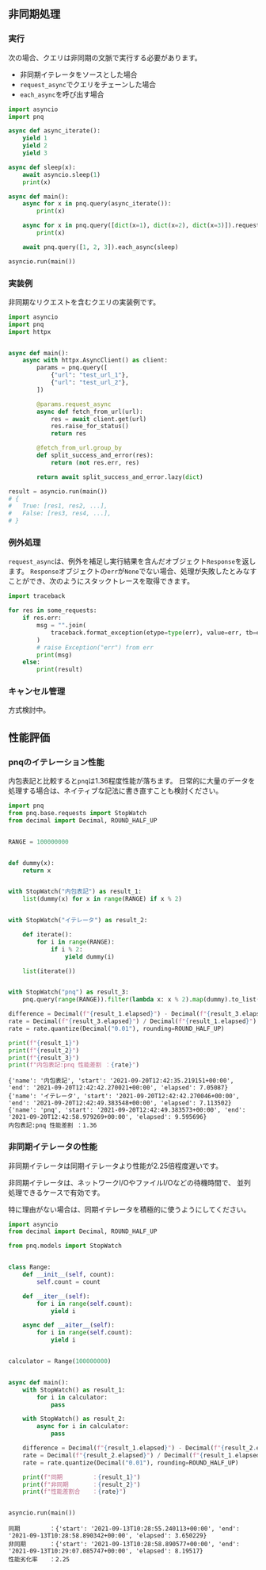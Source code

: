 ## 非同期処理

### 実行

次の場合、クエリは非同期の文脈で実行する必要があります。

- 非同期イテレータをソースとした場合
- `request_async`でクエリをチェーンした場合
- `each_async`を呼び出す場合

``` python
import asyncio
import pnq

async def async_iterate():
    yield 1
    yield 2
    yield 3

async def sleep(x):
    await asyncio.sleep(1)
    print(x)

async def main():
    async for x in pnq.query(async_iterate()):
        print(x)

    async for x in pnq.query([dict(x=1), dict(x=2), dict(x=3)]).request_async(sleep):
        print(x)

    await pnq.query([1, 2, 3]).each_async(sleep)

asyncio.run(main())
```


### 実装例

非同期なリクエストを含むクエリの実装例です。

``` python
import asyncio
import pnq
import httpx


async def main():
    async with httpx.AsyncClient() as client:
        params = pnq.query([
            {"url": "test_url_1"},
            {"url": "test_url_2"},
        ])

        @params.request_async
        async def fetch_from_url(url):
            res = await client.get(url)
            res.raise_for_status()
            return res

        @fetch_from_url.group_by
        def split_success_and_error(res):
            return (not res.err, res)

        return await split_success_and_error.lazy(dict)

result = asyncio.run(main())
# {
#   True: [res1, res2, ...],
#   False: [res3, res4, ...],
# }
```

### 例外処理

`request_async`は、例外を補足し実行結果を含んだオブジェクト`Response`を返します。
`Response`オブジェクトの`err`が`None`でない場合、処理が失敗したとみなすことができ、次のようにスタックトレースを取得できます。

``` python
import traceback

for res in some_requests:
    if res.err:
        msg = "".join(
            traceback.format_exception(etype=type(err), value=err, tb=err.__traceback__)
        )
        # raise Exception("err") from err
        print(msg)
    else:
        print(result)
```


### キャンセル管理

方式検討中。


## 性能評価

### pnqのイテレーション性能

内包表記と比較すると`pnq`は1.36程度性能が落ちます。
日常的に大量のデータを処理する場合は、ネイティブな記法に書き直すことも検討ください。

``` python
import pnq
from pnq.base.requests import StopWatch
from decimal import Decimal, ROUND_HALF_UP


RANGE = 100000000


def dummy(x):
    return x


with StopWatch("内包表記") as result_1:
    list(dummy(x) for x in range(RANGE) if x % 2)


with StopWatch("イテレータ") as result_2:

    def iterate():
        for i in range(RANGE):
            if i % 2:
                yield dummy(i)

    list(iterate())


with StopWatch("pnq") as result_3:
    pnq.query(range(RANGE)).filter(lambda x: x % 2).map(dummy).to_list()

difference = Decimal(f"{result_1.elapsed}") - Decimal(f"{result_3.elapsed}")
rate = Decimal(f"{result_3.elapsed}") / Decimal(f"{result_1.elapsed}")
rate = rate.quantize(Decimal("0.01"), rounding=ROUND_HALF_UP)

print(f"{result_1}")
print(f"{result_2}")
print(f"{result_3}")
print(f"内包表記:pnq 性能差割 ：{rate}")
```

```
{'name': '内包表記', 'start': '2021-09-20T12:42:35.219151+00:00', 'end': '2021-09-20T12:42:42.270021+00:00', 'elapsed': 7.05087}
{'name': 'イテレータ', 'start': '2021-09-20T12:42:42.270046+00:00', 'end': '2021-09-20T12:42:49.383548+00:00', 'elapsed': 7.113502}
{'name': 'pnq', 'start': '2021-09-20T12:42:49.383573+00:00', 'end': '2021-09-20T12:42:58.979269+00:00', 'elapsed': 9.595696}
内包表記:pnq 性能差割 ：1.36
```

### 非同期イテレータの性能

非同期イテレータは同期イテレータより性能が2.25倍程度遅いです。

非同期イテレータは、ネットワークI/OやファイルI/Oなどの待機時間で、
並列処理できるケースで有効です。

特に理由がない場合は、同期イテレータを積極的に使うようにしてください。

``` python
import asyncio
from decimal import Decimal, ROUND_HALF_UP

from pnq.models import StopWatch


class Range:
    def __init__(self, count):
        self.count = count

    def __iter__(self):
        for i in range(self.count):
            yield i

    async def __aiter__(self):
        for i in range(self.count):
            yield i


calculator = Range(100000000)


async def main():
    with StopWatch() as result_1:
        for i in calculator:
            pass

    with StopWatch() as result_2:
        async for i in calculator:
            pass

    difference = Decimal(f"{result_1.elapsed}") - Decimal(f"{result_2.elapsed}")
    rate = Decimal(f"{result_2.elapsed}") / Decimal(f"{result_1.elapsed}")
    rate = rate.quantize(Decimal("0.01"), rounding=ROUND_HALF_UP)

    print(f"同期　　　　　：{result_1}")
    print(f"非同期　　　　：{result_2}")
    print(f"性能差割合　　：{rate}")


asyncio.run(main())
```

```
同期　　　　　：{'start': '2021-09-13T10:28:55.240113+00:00', 'end': '2021-09-13T10:28:58.890342+00:00', 'elapsed': 3.650229}
非同期　　　　：{'start': '2021-09-13T10:28:58.890577+00:00', 'end': '2021-09-13T10:29:07.085747+00:00', 'elapsed': 8.19517}
性能劣化率　　：2.25
```


